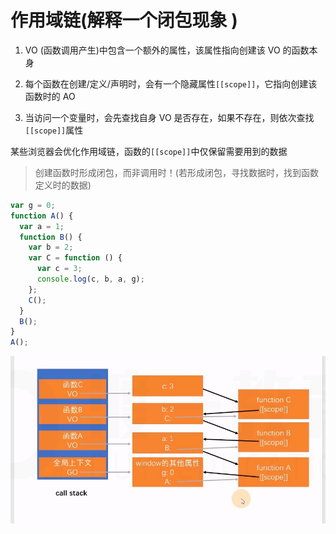 # 作用域链(解释一个闭包现象 )

1. VO (函数调用产生)中包含一个额外的属性，该属性指向创建该 VO 的函数本身

2. 每个函数在创建/定义/声明时，会有一个隐藏属性`[[scope]]`，它指向创建该函数时的 AO

3. 当访问一个变量时，会先查找自身 VO 是否存在，如果不存在，则依次查找`[[scope]]`属性

某些浏览器会优化作用域链，函数的`[[scope]]`中仅保留需要用到的数据

> 创建函数时形成闭包，而非调用时！(若形成闭包，寻找数据时，找到函数定义时的数据)

```js
var g = 0;
function A() {
  var a = 1;
  function B() {
    var b = 2;
    var C = function () {
      var c = 3;
      console.log(c, b, a, g);
    };
    C();
  }
  B();
}
A();
```

<img src="./作用域链.jpg" alt="" />
